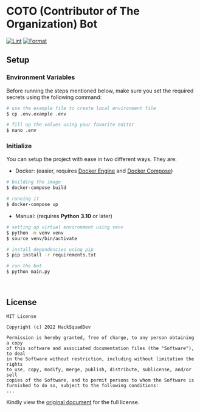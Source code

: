# COTO (Contributor of The Organization) Bot

[![Lint](https://github.com/HackSquadDev/contributor-of-the-xxx-python/actions/workflows/linting.yml/badge.svg)](https://github.com/HackSquadDev/contributor-of-the-xxx-python/actions/workflows/linting.yml)
[![Format](https://github.com/HackSquadDev/contributor-of-the-xxx-python/actions/workflows/formatting.yml/badge.svg)](https://github.com/HackSquadDev/contributor-of-the-xxx-python/actions/workflows/formatting.yml)

## Setup

### Environment Variables

Before running the steps mentioned below, make sure you set the required secrets using the following command:

```bash
# use the example file to create local environment file
$ cp .env.example .env

# fill up the values using your favorite editor
$ nano .env
```

### Initialize

You can setup the project with ease in two different ways. They are:

- Docker: (easier, requires [Docker Engine](https://docker.com/) and [Docker Compose](https://docs.docker.com/compose/))

```bash
# building the image
$ docker-compose build

# running it
$ docker-compose up
```

- Manual: (requires **Python 3.10** or later)

```bash
# setting up virtual environment using venv
$ python -m venv venv
$ source venv/bin/activate

# install dependencies using pip
$ pip install -r requirements.txt

# run the bot
$ python main.py
```

<br>

## License

```
MIT License

Copyright (c) 2022 HackSquadDev

Permission is hereby granted, free of charge, to any person obtaining a copy
of this software and associated documentation files (the "Software"), to deal
in the Software without restriction, including without limitation the rights
to use, copy, modify, merge, publish, distribute, sublicense, and/or sell
copies of the Software, and to permit persons to whom the Software is
furnished to do so, subject to the following conditions:
...
```

Kindly view the [original document](LICENSE) for the full license.